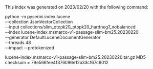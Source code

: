 This index was generated on 2023/02/20 with the following command:

python -m pyserini.index.lucene \
  --collection JsonVectorCollection \
  --input collections/slim_qtopk20_ptopk20_hardneg7_nobalanced \
  --index lucene-index.msmarco-v1-passage-slim-bm25.20230220 \
  --generator DefaultLuceneDocumentGenerator \
  --threads 48 \
  --impact --pretokenized

lucene-index.msmarco-v1-passage-slim-bm25.20230220.tar.gz MD5 checksum = 79e566fee4f376096e12a33cf67c8012
